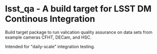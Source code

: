 # lsst_qa - A build target for LSST DM Continous Integration

Build target package to run valication quality assurance 
on data sets from example cameras CFHT, DECam, and HSC.

Intended for "daily-scale" integration testing.
